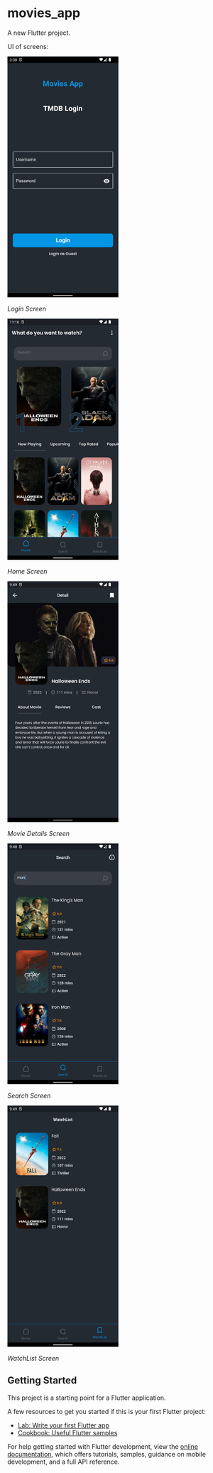 # movies_app

A new Flutter project.

UI of screens:

<img src="screenshots/Login%20Screen.png" width = 250>

*Login Screen*

<img src="screenshots/Home%20Screen.png" width = 250>

*Home Screen*

<img src="screenshots/Movie Details%20Screen.png" width = 250>

*Movie Details Screen*

<img src="screenshots/Search%20Screen.png" width = 250>

*Search Screen*

<img src="screenshots/WatchList%20Screen.png" width = 250>

*WatchList Screen*




## Getting Started

This project is a starting point for a Flutter application.

A few resources to get you started if this is your first Flutter project:

- [Lab: Write your first Flutter app](https://docs.flutter.dev/get-started/codelab)
- [Cookbook: Useful Flutter samples](https://docs.flutter.dev/cookbook)

For help getting started with Flutter development, view the
[online documentation](https://docs.flutter.dev/), which offers tutorials,
samples, guidance on mobile development, and a full API reference.
